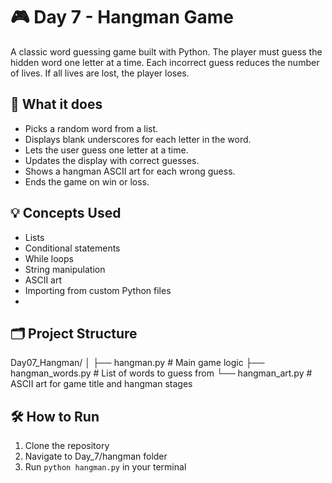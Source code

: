 # 🎮 Day 7 - Hangman Game

A classic word guessing game built with Python. 
The player must guess the hidden word one letter at a time. 
Each incorrect guess reduces the number of lives. If all lives are lost, the player loses.

## 🧠 What it does

- Picks a random word from a list.
- Displays blank underscores for each letter in the word.
- Lets the user guess one letter at a time.
- Updates the display with correct guesses.
- Shows a hangman ASCII art for each wrong guess.
- Ends the game on win or loss.

## 💡 Concepts Used

- Lists
- Conditional statements
- While loops
- String manipulation
- ASCII art
- Importing from custom Python files
- 
## 🗂️ Project Structure

Day07_Hangman/
│
├── hangman.py # Main game logic
├── hangman_words.py # List of words to guess from
└── hangman_art.py # ASCII art for game title and hangman stages

## 🛠️ How to Run

1. Clone the repository
2. Navigate to Day_7/hangman folder
3. Run `python hangman.py` in your terminal

